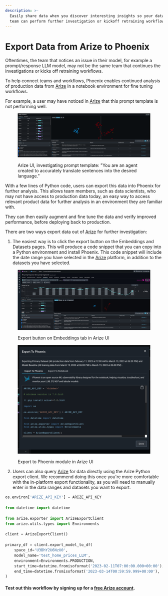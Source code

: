 ```yaml
---
description: >-
  Easily share data when you discover interesting insights so your data science
  team can perform further investigation or kickoff retraining workflows.
---
```


# Export Data from Arize to Phoenix

Oftentimes, the team that notices an issue in their model, for example a prompt/response LLM model, may not be the same team that continues the investigations or kicks off retraining workflows.&#x20;

To help connect teams and workflows, Phoenix enables continued analysis of production data from [Arize](https://app.gitbook.com/o/-MB4weB2E-qpBe07nmSL/s/-MAlgpMyBRcl2qFZRQ67/) in a notebook environment for fine tuning workflows.&#x20;

For example, a user may have noticed in [Arize](https://app.gitbook.com/o/-MB4weB2E-qpBe07nmSL/s/-MAlgpMyBRcl2qFZRQ67/) that this prompt template is not performing well.

<figure><img src="../.gitbook/assets/image (1) (2).png" alt=""><figcaption><p>Arize UI, investigating prompt template: "You are an agent created to accurately translate sentences into the desired language."</p></figcaption></figure>

With a few lines of Python code, users can export this data into Phoenix for further analysis. This allows team members, such as data scientists, who may not have access to production data today, an easy way to access relevant product data for further analysis in an environment they are familiar with.&#x20;

They can then easily augment and fine tune the data and verify improved performance, before deploying back to production.&#x20;

There are two ways export data out of [Arize](https://app.gitbook.com/o/-MB4weB2E-qpBe07nmSL/s/-MAlgpMyBRcl2qFZRQ67/) for further investigation:

1. The easiest way is to click the export button on the Embeddings and Datasets pages. This will produce a code snippet that you can copy into a Python environment and install Phoenix. This code snippet will include the date range you have selected in the [Arize](https://app.gitbook.com/o/-MB4weB2E-qpBe07nmSL/s/-MAlgpMyBRcl2qFZRQ67/) platform, in addition to the datasets you have selected.

<figure><img src="../.gitbook/assets/image (4).png" alt=""><figcaption><p>Export button on Embeddings tab in Arize UI</p></figcaption></figure>

<figure><img src="../.gitbook/assets/image (6).png" alt=""><figcaption><p>Export to Phoenix module in Arize UI</p></figcaption></figure>

2. Users can also query [Arize](https://app.gitbook.com/o/-MB4weB2E-qpBe07nmSL/s/-MAlgpMyBRcl2qFZRQ67/) for data directly using the Arize Python export client. We recommend doing this once you're more comfortable with the in-platform export functionality, as you will need to manually enter in the data ranges and datasets you want to export.

```python
os.environ['ARIZE_API_KEY'] = ARIZE_API_KEY

from datetime import datetime

from arize.exporter import ArizeExportClient
from arize.utils.types import Environments

client = ArizeExportClient()

primary_df = client.export_model_to_df(
    space_id='U3BhY2U6NzU0',
    model_name='test_home_prices_LLM',
    environment=Environments.PRODUCTION,
    start_time=datetime.fromisoformat('2023-02-11T07:00:00.000+00:00'),
    end_time=datetime.fromisoformat('2023-03-14T00:59:59.999+00:00'),
)
```

#### Test out this workflow by signing up for a [free Arize account](https://app.arize.com/auth/join).
